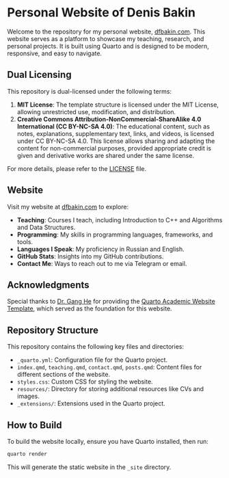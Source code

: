 # Personal Website of Denis Bakin

Welcome to the repository for my personal website, [dfbakin.com](https://dfbakin.com). This website serves as a platform to showcase my teaching, research, and personal projects. It is built using Quarto and is designed to be modern, responsive, and easy to navigate.

## Dual Licensing

This repository is dual-licensed under the following terms:

1. **MIT License**: The template structure is licensed under the MIT License, allowing unrestricted use, modification, and distribution.
2. **Creative Commons Attribution-NonCommercial-ShareAlike 4.0 International (CC BY-NC-SA 4.0)**: The educational content, such as notes, explanations, supplementary text, links, and videos, is licensed under CC BY-NC-SA 4.0. This license allows sharing and adapting the content for non-commercial purposes, provided appropriate credit is given and derivative works are shared under the same license.

For more details, please refer to the [LICENSE](LICENSE) file.

## Website

Visit my website at [dfbakin.com](https://dfbakin.com) to explore:

- **Teaching**: Courses I teach, including Introduction to C++ and Algorithms and Data Structures.
- **Programming**: My skills in programming languages, frameworks, and tools.
- **Languages I Speak**: My proficiency in Russian and English.
- **GitHub Stats**: Insights into my GitHub contributions.
- **Contact Me**: Ways to reach out to me via Telegram or email.

## Acknowledgments

Special thanks to [Dr. Gang He](http://drganghe.github.io) for providing the [Quarto Academic Website Template](https://github.com/drganghe/quarto-academic-website-template), which served as the foundation for this website.

## Repository Structure

This repository contains the following key files and directories:

- `_quarto.yml`: Configuration file for the Quarto project.
- `index.qmd`, `teaching.qmd`, `contact.qmd`, `posts.qmd`: Content files for different sections of the website.
- `styles.css`: Custom CSS for styling the website.
- `resources/`: Directory for storing additional resources like CVs and images.
- `_extensions/`: Extensions used in the Quarto project.

## How to Build

To build the website locally, ensure you have Quarto installed, then run:

```bash
quarto render
```

This will generate the static website in the `_site` directory.

